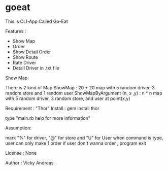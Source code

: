# goeat
This is CLI-App Called Go-Eat

Features : 
- Show Map
- Order
- Show Detail Order
- Show Route
- Rate Driver
- Detail Driver in .txt file

Show Map:

There is 2 kind of Map
ShowMap : 20 * 20 map with 5 random driver, 3 random store and 1 random user
ShowMapByArgument (n, x ,y) : n * n map with 5 random driver, 3 random store, and user at point(x,y)



Requirement : 
"Thor"
Install : gem install thor

type "main.rb help for more information"

Assumption:

mark "%" for driver, "@" for store and "U" for User
when command is type, user can only make 1 order
if user don't wanna order , program exit




License : None

Author : Vicky Andreas